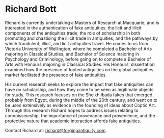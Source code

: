 # Richard Bott 

Richard is currently undertaking a Masters of Research at Macquarie, and is interested in the authentication of fake antiquities; the licit and illicit components of the antiquities trade; the role of scholarship in both promoting and chastising the illicit trade in antiquities; and the pathways by which fraudulent, illicit, and licit antiquities travel. He comes to us from Victoria University of Wellington, where he completed a Bachelor of Arts majoring in Classical Studies, and Bachelor of Science majoring in Psychology and Criminology, before going on to complete a Bachelor of Arts with Honours majoring in Classical Studies. His Honours’ dissertation examined how the presence of looted antiquities on the global antiquities market facilitated the presence of fake antiquities.

His current research seeks to explore the impact that fake antiquities can have on scholarship, and how they come to be seen as legitimate objects for study. This research focuses on the Sheikh Ibada fakes that emerged, probably from Egypt, during the middle of the 20th century, and went on to be used extensively as evidence in the founding of ideas about Coptic Art. Through this research Richard hopes to address issues relating to connoisseurship, the importance of provenance and provenience, and the protective nature that academic interaction affords fake antiquities.

Contact Richard at: <a href="mailto:richard@forgingantiquity.com">richard@forgingantiquity.com</a>.
